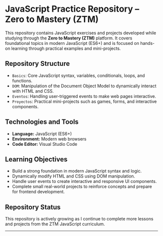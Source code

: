 # JavaScript Practice Repository – Zero to Mastery (ZTM)

This repository contains JavaScript exercises and projects developed while studying through the **Zero to Mastery (ZTM)** platform. It covers foundational topics in modern JavaScript (ES6+) and is focused on hands-on learning through practical examples and mini-projects.

## Repository Structure

- `Basics`: Core JavaScript syntax, variables, conditionals, loops, and functions.
- `DOM`: Manipulation of the Document Object Model to dynamically interact with HTML and CSS.
- `Eventos`: Handling user-triggered events to make web pages interactive.
- `Proyectos`: Practical mini-projects such as games, forms, and interactive components.

## Technologies and Tools

- **Language:** JavaScript (ES6+)  
- **Environment:** Modern web browsers  
- **Code Editor:** Visual Studio Code

## Learning Objectives

- Build a strong foundation in modern JavaScript syntax and logic.
- Dynamically modify HTML and CSS using DOM manipulation.
- Handle user events to create interactive and responsive UI components.
- Complete small real-world projects to reinforce concepts and prepare for frontend development.

## Repository Status

This repository is actively growing as I continue to complete more lessons and projects from the ZTM JavaScript curriculum.

---
